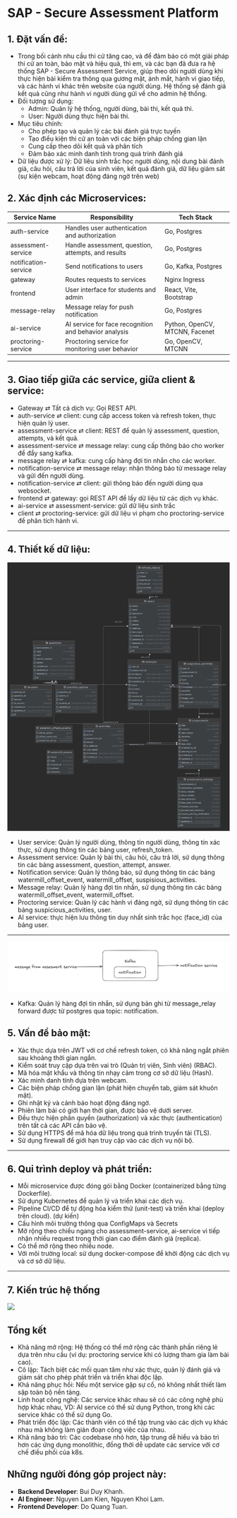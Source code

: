 # SAP - Secure Assessment Platform

## 1. Đặt vấn đề:
- Trong bối cảnh nhu cầu thi cử tăng cao, và để đảm bảo có một giải pháp thi cử an toàn, bảo mật và hiệu quả, thì em, và các bạn đã đưa ra hệ thống SAP - Secure Assessment Service, giúp theo dõi người dùng khi thực hiện bài kiểm tra thông qua gương mặt, ánh mắt, hành vi giao tiếp, và các hành vi khác trên website của người dùng. Hệ thống sẽ đánh giá kết quả cũng như hành vi người dùng gửi về cho admin hệ thống.
- Đối tượng sử dụng: 
  - Admin: Quản lý hệ thống, người dùng, bài thi, kết quả thi.
  - User: Người dùng thực hiện bài thi.
- Mục tiêu chính:
    - Cho phép tạo và quản lý các bài đánh giá trực tuyến
    - Tạo điều kiện thi cử an toàn với các biện pháp chống gian lận
    - Cung cấp theo dõi kết quả và phân tích
    - Đảm bảo xác minh danh tính trong quá trình đánh giá
- Dữ liệu được xử lý: Dữ liêu sinh trắc học người dùng, nội dung bài đánh giá, câu hỏi, câu trả lời của sinh viên, kết quả đánh giá, dữ liệu giám sát (sự kiện webcam, hoạt động đáng ngờ trên web)

## 2. Xác định các Microservices:

| Service Name  | Responsibility                                | Tech Stack   |
|---------------|------------------------------------------------|--------------|
| auth-service   | Handles user authentication and authorization | Go, Postgres|
| assessment-service | Handle assessment, question, attempts, and results | Go, Postgres|
| notification-service | Send notifications to users | Go, Kafka, Postgres |
| gateway       | Routes requests to services                   | Nginx Ingress|
| frontend      | User interface for students and admin      | React, Vite, Bootstrap |
| message-relay | Message relay for push notification | Go, Postgres        |
| ai-service | AI service for face recognition and behavior analysis | Python, OpenCV, MTCNN, Facenet |
| proctoring-service | Proctoring service for monitoring user behavior | Go, OpenCV, MTCNN |
---

## 3. Giao tiếp giữa các service, giữa client & service:
- Gateway ⇄ Tất cả dịch vụ: Gọi REST API.
- auth-service ⇄ client: cung cấp access token và refresh token, thực hiện quản lý user.
- assessment-service ⇄ client: REST để quản lý assessment, question, attempts, và kết quả.
- assessment-service ⇄ message relay: cung cấp thông báo cho worker để đẩy sang kafka.
- message relay ⇄ kafka: cung cấp hàng đợi tin nhắn cho các worker.
- notification-service ⇄ message relay: nhận thông báo từ message relay và gửi đến người dùng.
- notification-service ⇄ client: gửi thông báo đến người dùng qua websocket.
- frontend ⇄ gateway: gọi REST API để lấy dữ liệu từ các dịch vụ khác.
- ai-service ⇄ assessment-service: gửi dữ liệu sinh trắc
- client ⇄ proctoring-service: gửi dữ liệu vi phạm cho proctoring-service để phân tích hành vi.
---

## 4. Thiết kế dữ liệu:
![image of schema database](img/public.png)
- User service: Quản lý người dùng, thông tin người dùng, thông tin xác thực, sử dụng thông tin các bảng user, refresh_token.
- Assessment service: Quản lý bài thi, câu hỏi, câu trả lời, sử dụng thông tin các bảng assessment, question, attempt, answer.
- Notification service: Quản lý thông báo, sử dụng thông tin các bảng watermill_offset_event, watermill_offset, suspisious_activities.
- Message relay: Quản lý hàng đợi tin nhắn, sử dụng thông tin các bảng watermill_offset_event, watermill_offset.
- Proctoring service: Quản lý các hành vi đáng ngờ, sử dụng thông tin các bảng suspicious_activities, user.
- AI service: thực hiện lưu thông tin duy nhất sinh trắc học (face_id) của bảng user.
---
![image of kafka database](img/kafka.png)
- Kafka: Quản lý hàng đợi tin nhắn, sử dụng bản ghi từ message_relay forward được từ postgres qua topic: notification.

## 5. Vấn đề bảo mật:
- Xác thực dựa trên JWT với cơ chế refresh token, có khả năng ngắt phiên sau khoảng thời gian ngắn.
- Kiểm soát truy cập dựa trên vai trò (Quản trị viên, Sinh viên) (RBAC).
- Mã hóa mật khẩu và thông tin nhạy cảm trong cơ sở dữ liệu (Hash).
- Xác minh danh tính dựa trên webcam.
- Các biện pháp chống gian lận (phát hiện chuyển tab, giám sát khuôn mặt).
- Ghi nhật ký và cảnh báo hoạt động đáng ngờ.
- Phiên làm bài có giới hạn thời gian, được bảo vệ dưới server.
- Đều thực hiện phân quyền (authorization) và xác thực (authentication) trên tất cả các API cần bảo vệ.
- Sử dụng HTTPS để mã hóa dữ liệu trong quá trình truyền tải (TLS).
- Sử dụng firewall để giới hạn truy cập vào các dịch vụ nội bộ.
---


## 6. Qui trình deploy và phát triển:
- Mỗi microservice được đóng gói bằng Docker (containerized bằng từng Dockerfile).
- Sử dụng Kubernetes để quản lý và triển khai các dịch vụ.
- Pipeline CI/CD để tự động hóa kiểm thử (unit-test) và triển khai (deploy trên cloud). (dự kiến)
- Cấu hình môi trường thông qua ConfigMaps và Secrets
- Mở rộng theo chiều ngang cho assessment-service, ai-service vì tiếp nhận nhiều request trong thời gian cao điểm đánh giá (replica).
- Có thể mở rộng theo nhiều node.
- Với môi trường local: sử dụng docker-compose để khởi động các dịch vụ và cơ sở dữ liệu.
---

## 7. Kiến trúc hệ thống
![](https://kroki.io/mermaid/svg/eNqVV21P4zgQ_p5fEWW1EkjmEOJW4ljpJNoC16NF3bYcJwV0clMnjQhOZTvb5d-f3xK_xC2Qfmgy88x4Xu1xQeB2Ey8HUcyfr1_jYVUizOIJfENE0mizKiQmsVmJ5IlHUdOWOyD1jnL-cweYonUJZ-UWpYl8jcX7Ez7SyGML-jBOkzmCGTu9wkVTQfKEb0iNGcJrC-UtHZ-cnHDJELVbWjK5lqiT565ezcbxLWRoB9-C_vb4xmlNTh3M0f3t-P5f25_JIE0mNVzHA1hBnDlheby6SZNHtIqvttuqzCAra8zdLQnXVVUhd9t1hGeTQZDMlQZdXSDys8xQ0E2HZ1wUAWrYphXt6FZ8LLaRE4_gpC7_uQcY8sSSuqoQ0VBD8NAPvEy0njQRH3u0LusXhDug_NqD7Bkjo-dadcBgVXLGqvegtmEdts2RY4-IOqWI0ldRwwdi3wN5Gej4aQj7HAA7-TAie7Pyo0FUFG0X8JawZ5U5ok3FOrT6_FB-jDEyS561B12REp6l7ws4pr6fsPGhRI33JIhvdRbPdX-EGMqExde4KDEPVkeIFcXDT-s1qrrITieKsC_bGFZvrMxoq7wjhJV7ZssAeQaGILZNIb5nxrtRvq9Zmet98kC8QzA38jYiDePdAPBNelFnL4hNIYaFaI-OEmuSJ2Er5cXXIG8dSTsUZgctN3bPhsPo3vq96PoHxAgyGDwdDMM5GhYlLiokxVaQGv2zmrKCIDoapEeJ_lj8mHTA5Pg5mN0hzDZcZWQ2i3VJxSbB_yQTJWHBKe9eHhAxd7xYYbmD-QtME_n3juQcVfDNmlYkVRLFwGJh-MxyU5MdJGsztfhxHOOcQMpIk7GGhM_bEMTE9u6Cu33XrBDBvMe471VDmVNgM1K_IrZBDQea9yc8rXHJasKjaIFvCcx5xaSJfnnCI0g3q5o7Qfe4wPdCrJqbxivEdoifopUwkkbOeBUnfy2Xs8Xp_HqxTPj3n-0kEjlTn0Ty8p0vh6dq_lswguCrElHazPpmmIkTo1gcqYfY3QHRA3V9o5B2Y_QVoqKUsQ5DI2tW4MPw_GGkgKbko95p9XGc8Oa0mM-G2iU1z8q98oASzybRJ-pTThxUycgmCtom8eqw62GjwM4SJ7OmquLrn1yDFpAdFvmdI7G6WXyccUGiFs2KZqRciSvBcANxoXYV3vRb0R_HStxWfqjhMlO8Vmx-EwZc9GPg0Mfut-u6zbEdsOnSRZcU6ZZWVNOtkdvIiq1b1B3ctygTZsQUZQ0p2Rv38HVbY5EAiYHcwf92ME-Tvx-X8T-wKtfSZN3c9uWghZoFsgpSOkI5f5FNnZdVdfkl_0P8AA8qL6LLL-fn5_r9ZFeu2ebybPvruyte6FW0_Dfx-4w81VcQJY_OuDz6jPxany6tgov8G_qUA6VbRdqPPL9AZ59Rk8mG0tLn6JNReFU1vpInWaslQ7-j7ANajCq9p4JuBwYPY51ga8G2MsBkAPitEbTF0ebShoomAu61Bli3H2Bfb4DpL-DP1sAbxIEzZ4OrMfDmSmAPkcCbGIHdocAfkEBvBmqrzPbMauW2hmw271xguhToBvWqxRZQ84osA0eP2BmAs0E6yf7-P4zJHco)

## Tổng kết
- Khả năng mở rộng: Hệ thống có thể mở rộng các thành phần riêng lẻ dựa trên nhu cầu (ví dụ: proctoring service khi có lượng tham gia làm bài cao).
- Cô lập: Tách biệt các mối quan tâm như xác thực, quản lý đánh giá và giám sát cho phép phát triển và triển khai độc lập.
- Khả năng phục hồi: Nếu một service gặp sự cố, nó không nhất thiết làm sập toàn bộ nền tảng.
- Linh hoạt công nghệ: Các service khác nhau sẽ có các công nghệ phù hợp khác nhau, VD: AI service có thể sử dụng Python, trong khi các service khác có thể sử dụng Go.
- Phát triển độc lập: Các thành viên có thể tập trung vào các dịch vụ khác nhau mà không làm gián đoạn công việc của nhau.
- Khả năng bảo trì: Các codebase nhỏ hơn, tập trung dễ hiểu và bảo trì hơn các ứng dụng monolithic, đồng thời dễ update các service với cơ chế điều phối của k8s.


## Những người đóng góp project này:
- **Backend Developer**: Bui Duy Khanh.
- **AI Engineer**: Nguyen Lam Kien, Nguyen Khoi Lam.
- **Frontend Developer**: Do Quang Tuan.